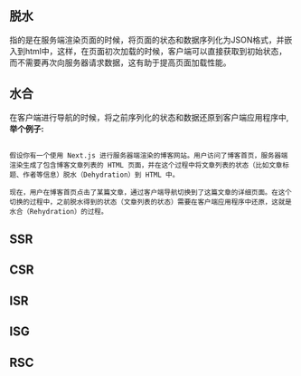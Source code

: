 ## 脱水
指的是在服务端渲染页面的时候，将页面的状态和数据序列化为JSON格式，并嵌入到html中，这样，在页面初次加载的时候，客户端可以直接获取到初始状态，而不需要再次向服务器请求数据，这有助于提高页面加载性能。
## 水合
在客户端进行导航的时候，将之前序列化的状态和数据还原到客户端应用程序中,**举个例子:**
```

假设你有一个使用 Next.js 进行服务器端渲染的博客网站。用户访问了博客首页，服务器端渲染生成了包含博客文章列表的 HTML 页面，并在这个过程中将文章列表的状态（比如文章标题、作者等信息）脱水（Dehydration）到 HTML 中。

现在，用户在博客首页点击了某篇文章，通过客户端导航切换到了这篇文章的详细页面。在这个切换的过程中，之前脱水得到的状态（文章列表的状态）需要在客户端应用程序中还原，这就是水合（Rehydration）的过程。
```

## SSR
## CSR
## ISR
## ISG
## RSC

